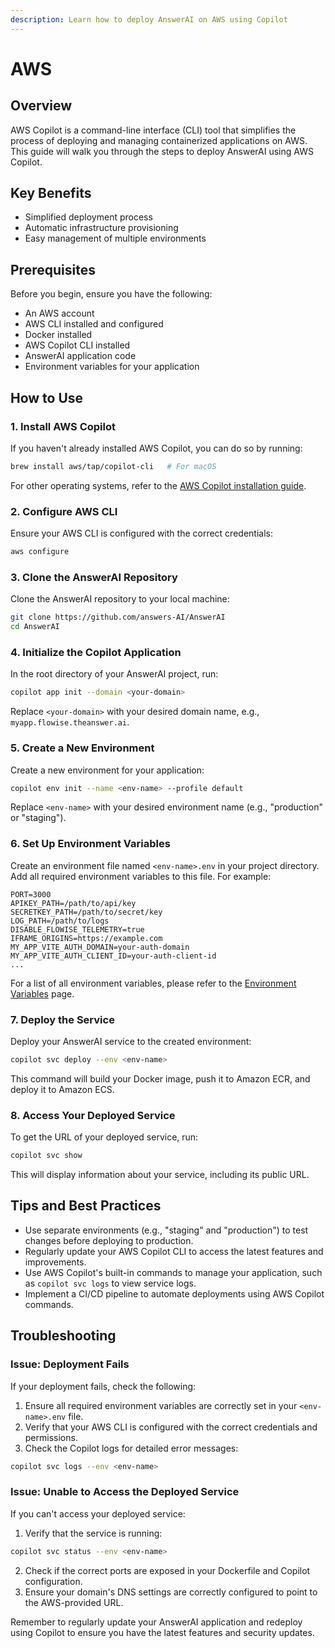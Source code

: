 ```yaml
---
description: Learn how to deploy AnswerAI on AWS using Copilot
---
```


# AWS

## Overview

AWS Copilot is a command-line interface (CLI) tool that simplifies the process of deploying and managing containerized applications on AWS. This guide will walk you through the steps to deploy AnswerAI using AWS Copilot.

## Key Benefits

-   Simplified deployment process
-   Automatic infrastructure provisioning
-   Easy management of multiple environments

## Prerequisites

Before you begin, ensure you have the following:

-   An AWS account
-   AWS CLI installed and configured
-   Docker installed
-   AWS Copilot CLI installed
-   AnswerAI application code
-   Environment variables for your application

## How to Use

### 1. Install AWS Copilot

If you haven't already installed AWS Copilot, you can do so by running:

```bash
brew install aws/tap/copilot-cli   # For macOS
```

For other operating systems, refer to the [AWS Copilot installation guide](https://docs.aws.amazon.com/AmazonECS/latest/developerguide/AWS_Copilot.html#copilot-install).

### 2. Configure AWS CLI

Ensure your AWS CLI is configured with the correct credentials:

```bash
aws configure
```

### 3. Clone the AnswerAI Repository

Clone the AnswerAI repository to your local machine:

```bash
git clone https://github.com/answers-AI/AnswerAI
cd AnswerAI
```

### 4. Initialize the Copilot Application

In the root directory of your AnswerAI project, run:

```bash
copilot app init --domain <your-domain>
```

Replace `<your-domain>` with your desired domain name, e.g., `myapp.flowise.theanswer.ai`.

### 5. Create a New Environment

Create a new environment for your application:

```bash
copilot env init --name <env-name> --profile default
```

Replace `<env-name>` with your desired environment name (e.g., "production" or "staging").

### 6. Set Up Environment Variables

Create an environment file named `<env-name>.env` in your project directory. Add all required environment variables to this file. For example:

```
PORT=3000
APIKEY_PATH=/path/to/api/key
SECRETKEY_PATH=/path/to/secret/key
LOG_PATH=/path/to/logs
DISABLE_FLOWISE_TELEMETRY=true
IFRAME_ORIGINS=https://example.com
MY_APP_VITE_AUTH_DOMAIN=your-auth-domain
MY_APP_VITE_AUTH_CLIENT_ID=your-auth-client-id
...
```

For a list of all environment variables, please refer to the [Environment Variables](../environment-variables.md) page.

### 7. Deploy the Service

Deploy your AnswerAI service to the created environment:

```bash
copilot svc deploy --env <env-name>
```

This command will build your Docker image, push it to Amazon ECR, and deploy it to Amazon ECS.

### 8. Access Your Deployed Service

To get the URL of your deployed service, run:

```bash
copilot svc show
```

This will display information about your service, including its public URL.

## Tips and Best Practices

-   Use separate environments (e.g., "staging" and "production") to test changes before deploying to production.
-   Regularly update your AWS Copilot CLI to access the latest features and improvements.
-   Use AWS Copilot's built-in commands to manage your application, such as `copilot svc logs` to view service logs.
-   Implement a CI/CD pipeline to automate deployments using AWS Copilot commands.

## Troubleshooting

### Issue: Deployment Fails

If your deployment fails, check the following:

1. Ensure all required environment variables are correctly set in your `<env-name>.env` file.
2. Verify that your AWS CLI is configured with the correct credentials and permissions.
3. Check the Copilot logs for detailed error messages:

```bash
copilot svc logs --env <env-name>
```

### Issue: Unable to Access the Deployed Service

If you can't access your deployed service:

1. Verify that the service is running:

```bash
copilot svc status --env <env-name>
```

2. Check if the correct ports are exposed in your Dockerfile and Copilot configuration.
3. Ensure your domain's DNS settings are correctly configured to point to the AWS-provided URL.

Remember to regularly update your AnswerAI application and redeploy using Copilot to ensure you have the latest features and security updates.

<!-- TODO: Add a screenshot of the successful deployment -->

